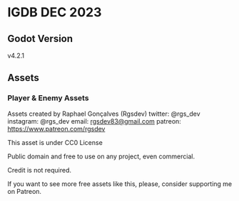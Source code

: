 # IGDB DEC 2023
## Godot Version
v4.2.1

## Assets
### Player & Enemy Assets
Assets created by Raphael Gonçalves (Rgsdev)
twitter: @rgs_dev
instagram: @rgs_dev
email: rgsdev83@gmail.com
patreon: https://www.patreon.com/rgsdev

This asset is under CC0 License

Public domain and free to use on any project, even commercial.

Credit is not required.

If you want to see more free assets like this, please, consider supporting me on Patreon.
